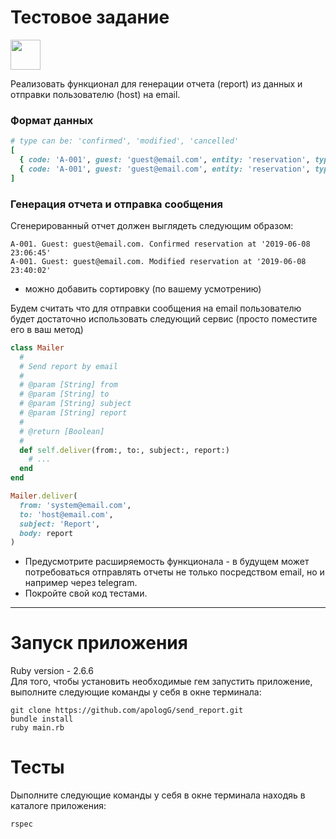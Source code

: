 # Тестовое задание

<img src="https://cdn.iconscout.com/icon/free/png-256/ruby-44-1175099.png" width="48" height="48"> 

Реализовать функционал для генерации отчета (report) из данных и отправки пользователю (host) на email.

### Формат данных
```Ruby
# type can be: 'confirmed', 'modified', 'cancelled'
[
  { code: 'A-001', guest: 'guest@email.com', entity: 'reservation', type: 'confirmed', created_at: '2019-06-08 23:06:45'},
  { code: 'A-001', guest: 'guest@email.com', entity: 'reservation', type: 'modified', created_at: '2019-06-08 23:40:02'}
]
```
### Генерация отчета и отправка сообщения

Сгенерированный отчет должен выглядеть следующим образом:
```Plain text
A-001. Guest: guest@email.com. Confirmed reservation at '2019-06-08 23:06:45'
A-001. Guest: guest@email.com. Modified reservation at '2019-06-08 23:40:02'
```
- можно добавить сортировку (по вашему усмотрению)

Будем считать что для отправки сообщения на email пользователю будет достаточно использовать следующий сервис (просто поместите его в ваш метод)
```Ruby
class Mailer
  #
  # Send report by email
  #
  # @param [String] from
  # @param [String] to
  # @param [String] subject
  # @param [String] report
  #
  # @return [Boolean]
  #
  def self.deliver(from:, to:, subject:, report:)
    # ...
  end
end

Mailer.deliver(
  from: 'system@email.com',
  to: 'host@email.com',
  subject: 'Report',
  body: report
)
```
- Предусмотрите расширяемость функционала - в будущем может потребоваться отправлять отчеты не только посредством email, но и например через telegram.
- Покройте свой код тестами. 

________________________________________

# Запуск приложения
Ruby version - 2.6.6\
Для того, чтобы установить необходимые гем запустить приложение, выполните следующие команды у себя в окне терминала:
```
git clone https://github.com/apologG/send_report.git 
bundle install
ruby main.rb
```
# Тесты
Dыполните следующие команды у себя в окне терминала находяь в каталоге приложения:
```
rspec
```
